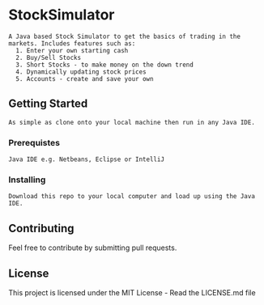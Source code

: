 # StockSimulator
```
A Java based Stock Simulator to get the basics of trading in the markets. Includes features such as:
  1. Enter your own starting cash
  2. Buy/Sell Stocks
  3. Short Stocks - to make money on the down trend
  4. Dynamically updating stock prices
  5. Accounts - create and save your own
```

## Getting Started
```
As simple as clone onto your local machine then run in any Java IDE.
```

### Prerequistes

```
Java IDE e.g. Netbeans, Eclipse or IntelliJ
```

### Installing
```
Download this repo to your local computer and load up using the Java IDE.
```

## Contributing
Feel free to contribute by submitting pull requests.

## License
This project is licensed under the MIT License - Read the LICENSE.md file
